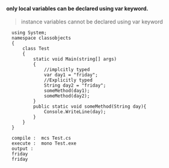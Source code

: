 #### only local variables can be declared using var keyword.
> instance variables cannot be declared using var keyword

      using System;  
      namespace classobjects  
      {                   
          class Test  
          {  
              static void Main(string[] args)  
              {                  
                  //implcitly typed
                  var day1 = "friday";
                  //Explicitly typed
                  String day2 = "friday"; 
                  someMethod(day1);
                  someMethod(day2);               
              }  
              public static void someMethod(String day){
                  Console.WriteLine(day);
              }
          }  
      }  
      
      compile :  mcs Test.cs
      execute :  mono Test.exe
      output : 
      friday
      friday
      
      
      
      
      
